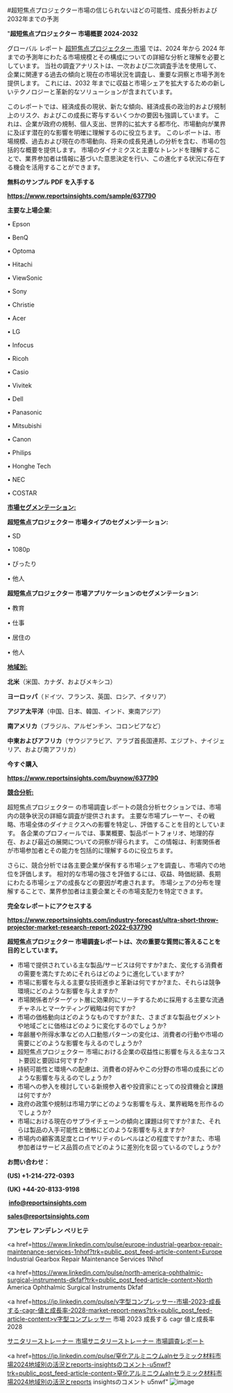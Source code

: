 #超短焦点プロジェクター市場の信じられないほどの可能性、成長分析および2032年までの予測

"<strong>超短焦点プロジェクター 市場概要 2024-2032</strong>

グローバル レポート <a href=https://www.reportsinsights.com/sample/637790>超短焦点プロジェクター 市場</a> では、2024 年から 2024 年までの予測年にわたる市場規模とその構成についての詳細な分析と理解を必要としています。 当社の調査アナリストは、一次および二次調査手法を使用して、企業に関連する過去の傾向と現在の市場状況を調査し、重要な洞察と市場予測を提供します。 これには、2032 年までに収益と市場シェアを拡大​​するための新しいテクノロジーと革新的なソリューションが含まれています。

このレポートでは、経済成長の現状、新たな傾向、経済成長の政治的および規制上のリスク、およびこの成長に寄与するいくつかの要因も強調しています。 これは、企業が政府の規制、個人支出、世界的に拡大する都市化、市場動向が業界に及ぼす潜在的な影響を明確に理解するのに役立ちます。 このレポートは、市場規模、過去および現在の市場動向、将来の成長見通しの分析を含む、市場の包括的な概要を提供します。 市場のダイナミクスと主要なトレンドを理解することで、業界参加者は情報に基づいた意思決定を行い、この進化する状況に存在する機会を活用することができます。

<strong><b>無料のサンプル PDF を入手する</b></strong>

<a href=https://www.reportsinsights.com/sample/637790><strong><u>https://www.reportsinsights.com/sample/637790</u></strong></a>

<strong>主要な上場企業:</strong>

• Epson

• BenQ

• Optoma

• Hitachi

• ViewSonic

• Sony

• Christie

• Acer

• LG

• Infocus

• Ricoh

• Casio

• Vivitek

• Dell

• Panasonic

• Mitsubishi

• Canon

• Philips

• Honghe Tech

• NEC

• COSTAR

<strong><u>市場セグメンテーション</u></strong><strong><u>:</u></strong>

<strong>超短焦点プロジェクター 市場タイプのセグメンテーション:</strong>

• SD

• 1080p

• ぴったり

• 他人

<strong>超短焦点プロジェクター 市場アプリケーションのセグメンテーション:</strong>

• 教育

• 仕事

• 居住の

• 他人

<strong><u>地域別</u></strong><strong><u>:</u></strong>

<strong>北米</strong>（米国、カナダ、およびメキシコ）

<strong>ヨーロッパ</strong>（ドイツ、フランス、英国、ロシア、イタリア）

<strong>アジア太平洋</strong>（中国、日本、韓国、インド、東南アジア）

<strong>南アメリカ</strong>（ブラジル、アルゼンチン、コロンビアなど）

<strong>中東およびアフリカ</strong>（サウジアラビア、アラブ首長国連邦、エジプト、ナイジェリア、および南アフリカ）

<strong>今すぐ購入</strong>

<a href=https://www.reportsinsights.com/buynow/637790><strong><u>https://www.reportsinsights.com/buynow/637790</u></strong></a>

<strong><u>競合分析:</u></strong>

超短焦点プロジェクター の市場調査レポートの競合分析セクションでは、市場内の競争状況の詳細な調査が提供されます。 主要な市場プレーヤー、その戦略、市場全体のダイナミクスへの影響を特定し、評価することを目的としています。 各企業のプロフィールでは、事業概要、製品ポートフォリオ、地理的存在、および最近の展開についての洞察が得られます。 この情報は、利害関係者が市場参加者とその能力を包括的に理解するのに役立ちます。

さらに、競合分析では各主要企業が保有する市場シェアを調査し、市場内での地位を評価します。 相対的な市場の強さを評価するには、収益、時価総額、長期にわたる市場シェアの成長などの要因が考慮されます。 市場シェアの分布を理解することで、業界参加者は主要企業とその市場支配力を特定できます。

<strong>完全なレポートにアクセスする</strong>

<a href=https://www.reportsinsights.com/industry-forecast/ultra-short-throw-projector-market-research-report-2022-637790><strong><u><b>https://www.reportsinsights.com/industry-forecast/ultra-short-throw-projector-market-research-report-2022-637790</b></u></strong></a>

<strong><b>超短焦点プロジェクター 市場調査レポートは、次の重要な質問に答えることを目的としています。</b></strong>
<ul>
  <li>市場で提供されている主な製品/サービスは何ですか?また、変化する消費者の需要を満たすためにそれらはどのように進化していますか?</li>
  <li>市場に影響を与える主要な技術進歩と革新は何ですか?また、それらは競争環境にどのような影響を与えますか?</li>
  <li>市場関係者がターゲット層に効果的にリーチするために採用する主要な流通チャネルとマーケティング戦略は何ですか?</li>
  <li>市場の価格動向はどのようなものですか?また、さまざまな製品セグメントや地域ごとに価格はどのように変化するのでしょうか?</li>
  <li>年齢層や所得水準などの人口動態パターンの変化は、消費者の行動や市場の需要にどのような影響を与えるのでしょうか?</li>
  <li>超短焦点プロジェクター 市場における企業の収益性に影響を与える主なコスト要因と要因は何ですか?</li>
  <li>持続可能性と環境への配慮は、消費者の好みやこの分野の市場の成長にどのような影響を与えるのでしょうか?</li>
  <li>市場への参入を検討している新規参入者や投資家にとっての投資機会と課題は何ですか?</li>
  <li>政府の政策や規制は市場力学にどのような影響を与え、業界戦略を形作るのでしょうか?</li>
  <li>市場における現在のサプライチェーンの傾向と課題は何ですか?また、それらは製品の入手可能性と価格にどのような影響を与えますか?</li>
  <li>市場内の顧客満足度とロイヤリティのレベルはどの程度ですか?また、市場参加者はサービス品質の点でどのように差別化を図っているのでしょうか?</li>
</ul>
<strong>お問い合わせ：</strong>

<strong>(US) +1-214-272-0393</strong>

<strong>(UK) +44-20-8133-9198</strong>

<strong> </strong><a href=info@reportsinsights.com><strong><u>info@reportsinsights.com</u></strong></a>

<a href=sales@reportsinsights.com><strong><u>sales@reportsinsights.com</u></strong></a>

<strong>アンセレ アンデレン ベリヒテ</strong>

<a href=https://www.linkedin.com/pulse/europe-industrial-gearbox-repair-maintenance-services-1nhof?trk=public_post_feed-article-content>Europe Industrial Gearbox Repair Maintenance Services 1Nhof</a>

<a href=https://www.linkedin.com/pulse/north-america-ophthalmic-surgical-instruments-dkfaf?trk=public_post_feed-article-content>North America Ophthalmic Surgical Instruments Dkfaf</a>

<a href=https://jp.linkedin.com/pulse/v字型コンプレッサー-市場-2023-成長する-cagr-値と成長率-2028-market-report-news?trk=public_post_feed-article-content>v字型コンプレッサー 市場 2023 成長する cagr 値と成長率 2028</a>

<a href=https://www.linkedin.com/pulse/サニタリーストレーナー-市場サニタリーストレーナー-市場調査レポート-market-reports-outlook-360/>サニタリーストレーナー 市場サニタリーストレーナー 市場調査レポート</a>

<a href=https://jp.linkedin.com/pulse/窒化アルミニウムalnセラミック材料市場2024地域別の活況とreports-insightsのコメント-u5nwf?trk=public_post_feed-article-content>窒化アルミニウムalnセラミック材料市場2024地域別の活況とreports insightsのコメント u5nwf</a>"
![image](https://github.com/ahaan12367/RIMarket24/assets/158471582/479620a0-9139-4e31-a74d-4acee4715c93)
